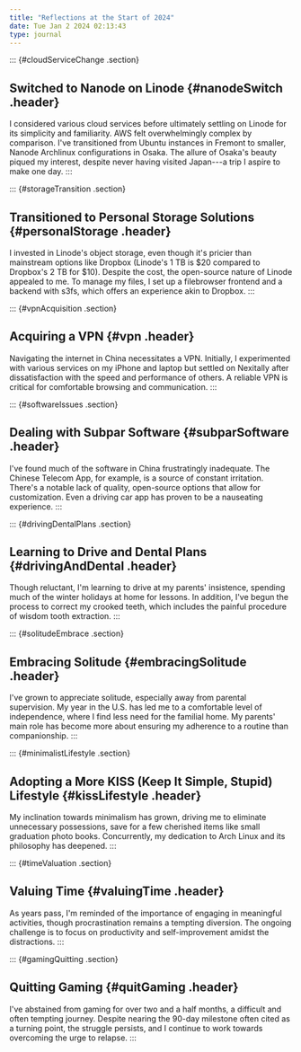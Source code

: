 ```yaml
---
title: "Reflections at the Start of 2024"
date: Tue Jan 2 2024 02:13:43
type: journal
---
```

::: {#cloudServiceChange .section}
## Switched to Nanode on Linode {#nanodeSwitch .header}

I considered various cloud services before ultimately settling on Linode
for its simplicity and familiarity. AWS felt overwhelmingly complex by
comparison. I\'ve transitioned from Ubuntu instances in Fremont to
smaller, Nanode Archlinux configurations in Osaka. The allure of
Osaka\'s beauty piqued my interest, despite never having visited
Japan---a trip I aspire to make one day.
:::

::: {#storageTransition .section}
## Transitioned to Personal Storage Solutions {#personalStorage .header}

I invested in Linode\'s object storage, even though it\'s pricier than
mainstream options like Dropbox (Linode\'s 1 TB is \$20 compared to
Dropbox\'s 2 TB for \$10). Despite the cost, the open-source nature of
Linode appealed to me. To manage my files, I set up a filebrowser
frontend and a backend with s3fs, which offers an experience akin to
Dropbox.
:::

::: {#vpnAcquisition .section}
## Acquiring a VPN {#vpn .header}

Navigating the internet in China necessitates a VPN. Initially, I
experimented with various services on my iPhone and laptop but settled
on Nexitally after dissatisfaction with the speed and performance of
others. A reliable VPN is critical for comfortable browsing and
communication.
:::

::: {#softwareIssues .section}
## Dealing with Subpar Software {#subparSoftware .header}

I\'ve found much of the software in China frustratingly inadequate. The
Chinese Telecom App, for example, is a source of constant irritation.
There\'s a notable lack of quality, open-source options that allow for
customization. Even a driving car app has proven to be a nauseating
experience.
:::

::: {#drivingDentalPlans .section}
## Learning to Drive and Dental Plans {#drivingAndDental .header}

Though reluctant, I\'m learning to drive at my parents\' insistence,
spending much of the winter holidays at home for lessons. In addition,
I\'ve begun the process to correct my crooked teeth, which includes the
painful procedure of wisdom tooth extraction.
:::

::: {#solitudeEmbrace .section}
## Embracing Solitude {#embracingSolitude .header}

I\'ve grown to appreciate solitude, especially away from parental
supervision. My year in the U.S. has led me to a comfortable level of
independence, where I find less need for the familial home. My parents\'
main role has become more about ensuring my adherence to a routine than
companionship.
:::

::: {#minimalistLifestyle .section}
## Adopting a More KISS (Keep It Simple, Stupid) Lifestyle {#kissLifestyle .header}

My inclination towards minimalism has grown, driving me to eliminate
unnecessary possessions, save for a few cherished items like small
graduation photo books. Concurrently, my dedication to Arch Linux and
its philosophy has deepened.
:::

::: {#timeValuation .section}
## Valuing Time {#valuingTime .header}

As years pass, I\'m reminded of the importance of engaging in meaningful
activities, though procrastination remains a tempting diversion. The
ongoing challenge is to focus on productivity and self-improvement
amidst the distractions.
:::

::: {#gamingQuitting .section}
## Quitting Gaming {#quitGaming .header}

I\'ve abstained from gaming for over two and a half months, a difficult
and often tempting journey. Despite nearing the 90-day milestone often
cited as a turning point, the struggle persists, and I continue to work
towards overcoming the urge to relapse.
:::
